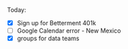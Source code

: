 Today:
  - [x] Sign up for Betterment 401k
  - [ ] Google Calendar error - New Mexico
  - [x] groups for data teams
